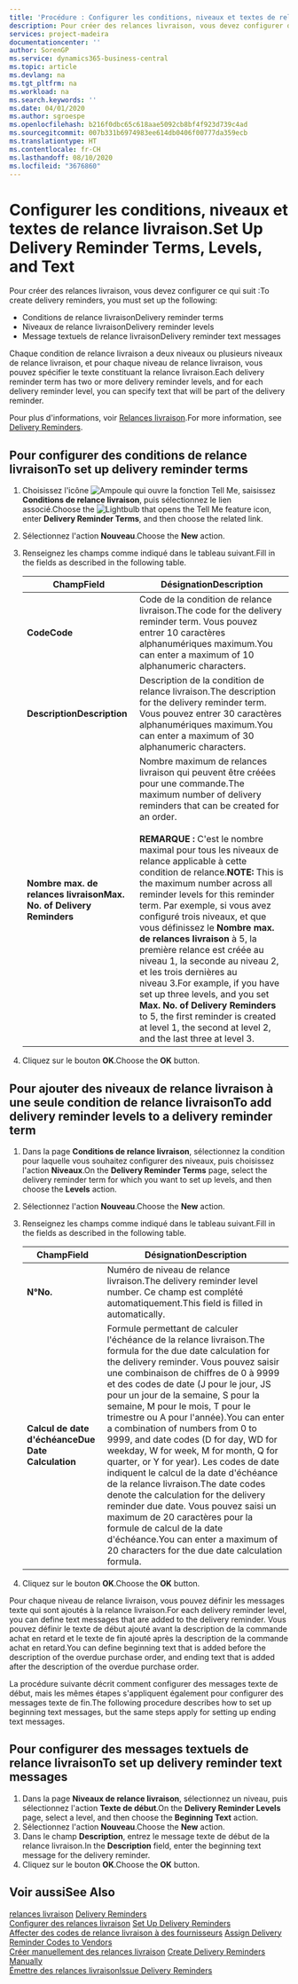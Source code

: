 ```yaml
---
title: 'Procédure : Configurer les conditions, niveaux et textes de relance livraison.'
description: Pour créer des relances livraison, vous devez configurer des conditions de relance livraison, des niveaux de relance livraison et des textes de relance livraison. messages
services: project-madeira
documentationcenter: ''
author: SorenGP
ms.service: dynamics365-business-central
ms.topic: article
ms.devlang: na
ms.tgt_pltfrm: na
ms.workload: na
ms.search.keywords: ''
ms.date: 04/01/2020
ms.author: sgroespe
ms.openlocfilehash: b216f0dbc65c618aae5092cb8bf4f923d739c4ad
ms.sourcegitcommit: 007b331b6974983ee614db0406f00777da359ecb
ms.translationtype: HT
ms.contentlocale: fr-CH
ms.lasthandoff: 08/10/2020
ms.locfileid: "3676860"
---
```

# <a name="set-up-delivery-reminder-terms-levels-and-text"></a><span data-ttu-id="a7aa4-104">Configurer les conditions, niveaux et textes de relance livraison.</span><span class="sxs-lookup"><span data-stu-id="a7aa4-104">Set Up Delivery Reminder Terms, Levels, and Text</span></span>
<span data-ttu-id="a7aa4-105">Pour créer des relances livraison, vous devez configurer ce qui suit :</span><span class="sxs-lookup"><span data-stu-id="a7aa4-105">To create delivery reminders, you must set up the following:</span></span>  

- <span data-ttu-id="a7aa4-106">Conditions de relance livraison</span><span class="sxs-lookup"><span data-stu-id="a7aa4-106">Delivery reminder terms</span></span>  
- <span data-ttu-id="a7aa4-107">Niveaux de relance livraison</span><span class="sxs-lookup"><span data-stu-id="a7aa4-107">Delivery reminder levels</span></span>  
- <span data-ttu-id="a7aa4-108">Message textuels de relance livraison</span><span class="sxs-lookup"><span data-stu-id="a7aa4-108">Delivery reminder text messages</span></span>  

<span data-ttu-id="a7aa4-109">Chaque condition de relance livraison a deux niveaux ou plusieurs niveaux de relance livraison, et pour chaque niveau de relance livraison, vous pouvez spécifier le texte constituant la relance livraison.</span><span class="sxs-lookup"><span data-stu-id="a7aa4-109">Each delivery reminder term has two or more delivery reminder levels, and for each delivery reminder level, you can specify text that will be part of the delivery reminder.</span></span>  

<span data-ttu-id="a7aa4-110">Pour plus d'informations, voir [Relances livraison](delivery-reminders.md).</span><span class="sxs-lookup"><span data-stu-id="a7aa4-110">For more information, see [Delivery Reminders](delivery-reminders.md).</span></span>  

## <a name="to-set-up-delivery-reminder-terms"></a><span data-ttu-id="a7aa4-111">Pour configurer des conditions de relance livraison</span><span class="sxs-lookup"><span data-stu-id="a7aa4-111">To set up delivery reminder terms</span></span>  

1.  <span data-ttu-id="a7aa4-112">Choisissez l'icône ![Ampoule qui ouvre la fonction Tell Me](../../media/ui-search/search_small.png "Dites-moi ce que vous voulez faire"), saisissez **Conditions de relance livraison**, puis sélectionnez le lien associé.</span><span class="sxs-lookup"><span data-stu-id="a7aa4-112">Choose the ![Lightbulb that opens the Tell Me feature](../../media/ui-search/search_small.png "Tell me what you want to do") icon, enter **Delivery Reminder Terms**, and then choose the related link.</span></span>  
2.  <span data-ttu-id="a7aa4-113">Sélectionnez l'action **Nouveau**.</span><span class="sxs-lookup"><span data-stu-id="a7aa4-113">Choose the **New** action.</span></span>  
3.  <span data-ttu-id="a7aa4-114">Renseignez les champs comme indiqué dans le tableau suivant.</span><span class="sxs-lookup"><span data-stu-id="a7aa4-114">Fill in the fields as described in the following table.</span></span>  

    |<span data-ttu-id="a7aa4-115">Champ</span><span class="sxs-lookup"><span data-stu-id="a7aa4-115">Field</span></span>|<span data-ttu-id="a7aa4-116">Désignation</span><span class="sxs-lookup"><span data-stu-id="a7aa4-116">Description</span></span>|  
    |---------------------------------|---------------------------------------|  
    |<span data-ttu-id="a7aa4-117">**Code**</span><span class="sxs-lookup"><span data-stu-id="a7aa4-117">**Code**</span></span>|<span data-ttu-id="a7aa4-118">Code de la condition de relance livraison.</span><span class="sxs-lookup"><span data-stu-id="a7aa4-118">The code for the delivery reminder term.</span></span> <span data-ttu-id="a7aa4-119">Vous pouvez entrer 10 caractères alphanumériques maximum.</span><span class="sxs-lookup"><span data-stu-id="a7aa4-119">You can enter a maximum of 10 alphanumeric characters.</span></span>|  
    |<span data-ttu-id="a7aa4-120">**Description**</span><span class="sxs-lookup"><span data-stu-id="a7aa4-120">**Description**</span></span>|<span data-ttu-id="a7aa4-121">Description de la condition de relance livraison.</span><span class="sxs-lookup"><span data-stu-id="a7aa4-121">The description for the delivery reminder term.</span></span> <span data-ttu-id="a7aa4-122">Vous pouvez entrer 30 caractères alphanumériques maximum.</span><span class="sxs-lookup"><span data-stu-id="a7aa4-122">You can enter a maximum of 30 alphanumeric characters.</span></span>|  
    |<span data-ttu-id="a7aa4-123">**Nombre max. de relances livraison**</span><span class="sxs-lookup"><span data-stu-id="a7aa4-123">**Max. No. of Delivery Reminders**</span></span>|<span data-ttu-id="a7aa4-124">Nombre maximum de relances livraison qui peuvent être créées pour une commande.</span><span class="sxs-lookup"><span data-stu-id="a7aa4-124">The maximum number of delivery reminders that can be created for an order.</span></span><br /><br /> <span data-ttu-id="a7aa4-125">**REMARQUE :** C'est le nombre maximal pour tous les niveaux de relance applicable à cette condition de relance.</span><span class="sxs-lookup"><span data-stu-id="a7aa4-125">**NOTE:** This is the maximum number across all reminder levels for this reminder term.</span></span> <span data-ttu-id="a7aa4-126">Par exemple, si vous avez configuré trois niveaux, et que vous définissez le **Nombre max. de relances livraison** à 5, la première relance est créée au niveau 1, la seconde au niveau 2, et les trois dernières au niveau 3.</span><span class="sxs-lookup"><span data-stu-id="a7aa4-126">For example, if you have set up three levels, and you set **Max. No. of Delivery Reminders** to 5, the first reminder is created at level 1, the second at level 2, and the last three at level 3.</span></span>|  

4.  <span data-ttu-id="a7aa4-127">Cliquez sur le bouton **OK**.</span><span class="sxs-lookup"><span data-stu-id="a7aa4-127">Choose the **OK** button.</span></span>  

## <a name="to-add-delivery-reminder-levels-to-a-delivery-reminder-term"></a><span data-ttu-id="a7aa4-128">Pour ajouter des niveaux de relance livraison à une seule condition de relance livraison</span><span class="sxs-lookup"><span data-stu-id="a7aa4-128">To add delivery reminder levels to a delivery reminder term</span></span>  

1.  <span data-ttu-id="a7aa4-129">Dans la page **Conditions de relance livraison**, sélectionnez la condition pour laquelle vous souhaitez configurer des niveaux, puis choisissez l'action **Niveaux**.</span><span class="sxs-lookup"><span data-stu-id="a7aa4-129">On the **Delivery Reminder Terms** page, select the delivery reminder term for which you want to set up levels, and then choose the **Levels** action.</span></span>  
2.  <span data-ttu-id="a7aa4-130">Sélectionnez l'action **Nouveau**.</span><span class="sxs-lookup"><span data-stu-id="a7aa4-130">Choose the **New** action.</span></span>  
3.  <span data-ttu-id="a7aa4-131">Renseignez les champs comme indiqué dans le tableau suivant.</span><span class="sxs-lookup"><span data-stu-id="a7aa4-131">Fill in the fields as described in the following table.</span></span>  

    |<span data-ttu-id="a7aa4-132">Champ</span><span class="sxs-lookup"><span data-stu-id="a7aa4-132">Field</span></span>|<span data-ttu-id="a7aa4-133">Désignation</span><span class="sxs-lookup"><span data-stu-id="a7aa4-133">Description</span></span>|  
    |---------------------------------|---------------------------------------|  
    |<span data-ttu-id="a7aa4-134">**N°**</span><span class="sxs-lookup"><span data-stu-id="a7aa4-134">**No.**</span></span>|<span data-ttu-id="a7aa4-135">Numéro de niveau de relance livraison.</span><span class="sxs-lookup"><span data-stu-id="a7aa4-135">The delivery reminder level number.</span></span> <span data-ttu-id="a7aa4-136">Ce champ est complété automatiquement.</span><span class="sxs-lookup"><span data-stu-id="a7aa4-136">This field is filled in automatically.</span></span>|  
    |<span data-ttu-id="a7aa4-137">**Calcul de date d'échéance**</span><span class="sxs-lookup"><span data-stu-id="a7aa4-137">**Due Date Calculation**</span></span>|<span data-ttu-id="a7aa4-138">Formule permettant de calculer l'échéance de la relance livraison.</span><span class="sxs-lookup"><span data-stu-id="a7aa4-138">The formula for the due date calculation for the delivery reminder.</span></span> <span data-ttu-id="a7aa4-139">Vous pouvez saisir une combinaison de chiffres de 0 à 9999 et des codes de date (J pour le jour, JS pour un jour de la semaine, S pour la semaine, M pour le mois, T pour le trimestre ou A pour l'année).</span><span class="sxs-lookup"><span data-stu-id="a7aa4-139">You can enter a combination of numbers from 0 to 9999, and date codes (D for day, WD for weekday, W for week, M for month, Q for quarter, or Y for year).</span></span> <span data-ttu-id="a7aa4-140">Les codes de date indiquent le calcul de la date d'échéance de la relance livraison.</span><span class="sxs-lookup"><span data-stu-id="a7aa4-140">The date codes denote the calculation for the delivery reminder due date.</span></span> <span data-ttu-id="a7aa4-141">Vous pouvez saisi un maximum de 20 caractères pour la formule de calcul de la date d'échéance.</span><span class="sxs-lookup"><span data-stu-id="a7aa4-141">You can enter a maximum of 20 characters for the due date calculation formula.</span></span>|  

4.  <span data-ttu-id="a7aa4-142">Cliquez sur le bouton **OK**.</span><span class="sxs-lookup"><span data-stu-id="a7aa4-142">Choose the **OK** button.</span></span>  

<span data-ttu-id="a7aa4-143">Pour chaque niveau de relance livraison, vous pouvez définir les messages texte qui sont ajoutés à la relance livraison.</span><span class="sxs-lookup"><span data-stu-id="a7aa4-143">For each delivery reminder level, you can define text messages that are added to the delivery reminder.</span></span> <span data-ttu-id="a7aa4-144">Vous pouvez définir le texte de début ajouté avant la description de la commande achat en retard et le texte de fin ajouté après la description de la commande achat en retard.</span><span class="sxs-lookup"><span data-stu-id="a7aa4-144">You can define beginning text that is added before the description of the overdue purchase order, and ending text that is added after the description of the overdue purchase order.</span></span>  

<span data-ttu-id="a7aa4-145">La procédure suivante décrit comment configurer des messages texte de début, mais les mêmes étapes s'appliquent également pour configurer des messages texte de fin.</span><span class="sxs-lookup"><span data-stu-id="a7aa4-145">The following procedure describes how to set up beginning text messages, but the same steps apply for setting up ending text messages.</span></span>  

## <a name="to-set-up-delivery-reminder-text-messages"></a><span data-ttu-id="a7aa4-146">Pour configurer des messages textuels de relance livraison</span><span class="sxs-lookup"><span data-stu-id="a7aa4-146">To set up delivery reminder text messages</span></span>  

1.  <span data-ttu-id="a7aa4-147">Dans la page **Niveaux de relance livraison**, sélectionnez un niveau, puis sélectionnez l'action **Texte de début**.</span><span class="sxs-lookup"><span data-stu-id="a7aa4-147">On the **Delivery Reminder Levels** page, select a level, and then choose the **Beginning Text** action.</span></span>  
2.  <span data-ttu-id="a7aa4-148">Sélectionnez l'action **Nouveau**.</span><span class="sxs-lookup"><span data-stu-id="a7aa4-148">Choose the **New** action.</span></span>  
3.  <span data-ttu-id="a7aa4-149">Dans le champ **Description**, entrez le message texte de début de la relance livraison.</span><span class="sxs-lookup"><span data-stu-id="a7aa4-149">In the **Description** field, enter the beginning text message for the delivery reminder.</span></span>  
4.  <span data-ttu-id="a7aa4-150">Cliquez sur le bouton **OK**.</span><span class="sxs-lookup"><span data-stu-id="a7aa4-150">Choose the **OK** button.</span></span>  

## <a name="see-also"></a><span data-ttu-id="a7aa4-151">Voir aussi</span><span class="sxs-lookup"><span data-stu-id="a7aa4-151">See Also</span></span>  
 <span data-ttu-id="a7aa4-152">[relances livraison](delivery-reminders.md) </span><span class="sxs-lookup"><span data-stu-id="a7aa4-152">[Delivery Reminders](delivery-reminders.md) </span></span>  
 <span data-ttu-id="a7aa4-153">[Configurer des relances livraison](how-to-set-up-delivery-reminders.md) </span><span class="sxs-lookup"><span data-stu-id="a7aa4-153">[Set Up Delivery Reminders](how-to-set-up-delivery-reminders.md) </span></span>  
 <span data-ttu-id="a7aa4-154">[Affecter des codes de relance livraison à des fournisseurs](how-to-assign-delivery-reminder-codes-to-vendors.md) </span><span class="sxs-lookup"><span data-stu-id="a7aa4-154">[Assign Delivery Reminder Codes to Vendors](how-to-assign-delivery-reminder-codes-to-vendors.md) </span></span>  
 <span data-ttu-id="a7aa4-155">[Créer manuellement des relances livraison](how-to-create-delivery-reminders-manually.md) </span><span class="sxs-lookup"><span data-stu-id="a7aa4-155">[Create Delivery Reminders Manually](how-to-create-delivery-reminders-manually.md) </span></span>  
 [<span data-ttu-id="a7aa4-156">Émettre des relances livraison</span><span class="sxs-lookup"><span data-stu-id="a7aa4-156">Issue Delivery Reminders</span></span>](how-to-issue-delivery-reminders.md)
